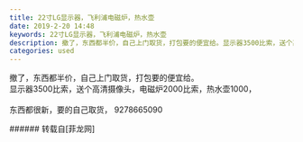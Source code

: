 ```yaml
---
title: 22寸LG显示器，飞利浦电磁炉，热水壶
date: 2019-2-20 14:48
keywords: 22寸LG显示器，飞利浦电磁炉，热水壶
description: 撤了，东西都半价，自己上门取货，打包要的便宜给。显示器3500比索，送个高清摄像头，电磁炉2000比索，热水壶1000，东西都很新，要的自己取货， 9278665090
categories: used
---
```

<td class="t_f" id="postmessage_3078123">

撤了，东西都半价，自己上门取货，打包要的便宜给。<br/>
显示器3500比索，送个高清摄像头，电磁炉2000比索，热水壶1000，<br/>
<br/>
东西都很新，要的自己取货， 9278665090<br/>
</td>
###### 转载自[菲龙网]